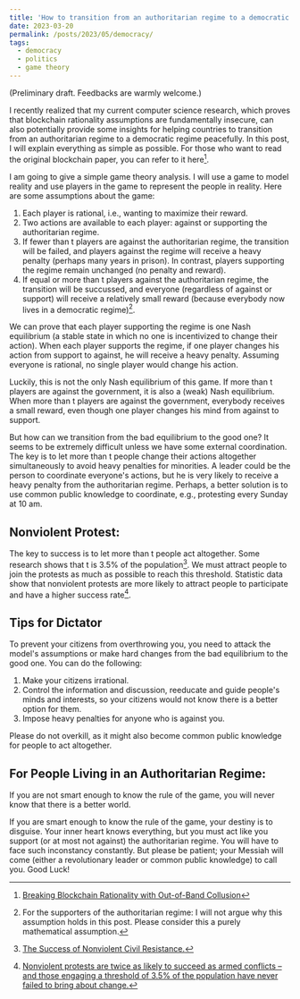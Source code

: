 ```yaml
---
title: 'How to transition from an authoritarian regime to a democratic regime peacefully?'
date: 2023-03-20
permalink: /posts/2023/05/democracy/
tags:
  - democracy
  - politics
  - game theory
---
```


(Preliminary draft. Feedbacks are warmly welcome.)

I recently realized that my current computer science research, which proves that blockchain rationality assumptions are fundamentally insecure, can also potentially provide some insights for helping countries to transition from an authoritarian regime to a democratic regime peacefully. In this post, I will explain everything as simple as possible. For those who want to read the original blockchain paper, you can refer to it here[^1].

I am going to give a simple game theory analysis. I will use a game to model reality and use players in the game to represent the people in reality. Here are some assumptions about the game:

1. Each player is rational, i.e., wanting to maximize their reward.
2. Two actions are available to each player: against or supporting the authoritarian regime.
3. If fewer than t players are against the authoritarian regime, the transition will be failed, and players against the regime will receive a heavy penalty (perhaps many years in prison). In contrast, players supporting the regime remain unchanged (no penalty and reward).
4. If equal or more than t players against the authoritarian regime, the transition will be succussed, and everyone (regardless of against or support) will receive a relatively small reward (because everybody now lives in a democratic regime)[^2].

We can prove that each player supporting the regime is one Nash equilibrium (a stable state in which no one is incentivized to change their action). When each player supports the regime, if one player changes his action from support to against, he will receive a heavy penalty. Assuming everyone is rational, no single player would change his action. 

Luckily, this is not the only Nash equilibrium of this game. If more than t players are against the government, it is also a (weak) Nash equilibrium. When more than t players are against the government, everybody receives a small reward, even though one player changes his mind from against to support.

But how can we transition from the bad equilibrium to the good one? It seems to be extremely difficult unless we have some external coordination. The key is to let more than t people change their actions altogether simultaneously to avoid heavy penalties for minorities. A leader could be the person to coordinate everyone's actions, but he is very likely to receive a heavy penalty from the authoritarian regime. Perhaps, a better solution is to use common public knowledge to coordinate, e.g., protesting every Sunday at 10 am.

## Nonviolent Protest:

The key to success is to let more than t people act altogether. Some research shows that t is 3.5% of the population[^3]. We must attract people to join the protests as much as possible to reach this threshold. Statistic data show that nonviolent protests are more likely to attract people to participate and have a higher success rate[^4].

## Tips for Dictator
	
To prevent your citizens from overthrowing you, you need to attack the model's assumptions or make hard changes from the bad equilibrium to the good one. You can do the following:
1. Make your citizens irrational.
2. Control the information and discussion, reeducate and guide people's minds and interests, so your citizens would not know there is a better option for them.
3. Impose heavy penalties for anyone who is against you.

Please do not overkill, as it might also become common public knowledge for people to act altogether.

## For People Living in an Authoritarian Regime:

If you are not smart enough to know the rule of the game, you will never know that there is a better world.

If you are smart enough to know the rule of the game, your destiny is to disguise. Your inner heart knows everything, but you must act like you support (or at most not against) the authoritarian regime. You will have to face such inconstancy constantly. But please be patient; your Messiah will come (either a revolutionary leader or common public knowledge) to call you. Good Luck!

[^1]: [Breaking Blockchain Rationality with Out-of-Band Collusion](https://arxiv.org/abs/2305.00554)
[^2]: For the supporters of the authoritarian regime: I will not argue why this assumption holds in this post. Please consider this a purely mathematical assumption.
[^3]: [The Success of Nonviolent Civil Resistance.](https://www.nonviolent-conflict.org/resource/success-nonviolent-civil-resistance/)
[^4]: [Nonviolent protests are twice as likely to succeed as armed conflicts – and those engaging a threshold of 3.5% of the population have never failed to bring about change.](https://www.bbc.com/future/article/20190513-it-only-takes-35-of-people-to-change-the-world)
